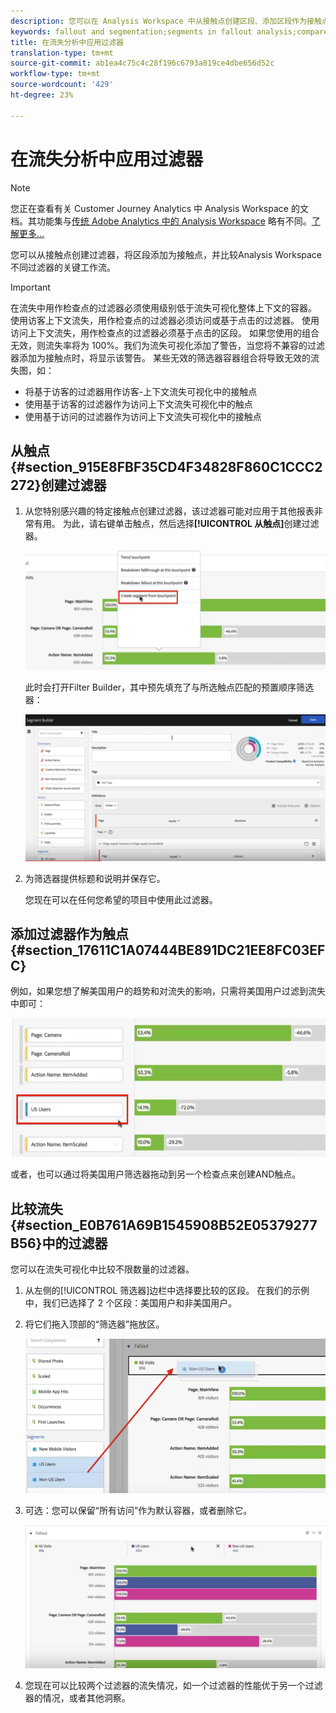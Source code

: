```yaml
---
description: 您可以在 Analysis Workspace 中从接触点创建区段、添加区段作为接触点，并比较多个区段之间的关键工作流程。
keywords: fallout and segmentation;segments in fallout analysis;compare segments in fallout
title: 在流失分析中应用过滤器
translation-type: tm+mt
source-git-commit: ab1ea4c75c4c28f196c6793a819ce4dbe656d52c
workflow-type: tm+mt
source-wordcount: '429'
ht-degree: 23%

---
```



# 在流失分析中应用过滤器

>[!NOTE]
>
>您正在查看有关 Customer Journey Analytics 中 Analysis Workspace 的文档。其功能集与[传统 Adobe Analytics 中的 Analysis Workspace](https://docs.adobe.com/content/help/zh-Hans/analytics/analyze/analysis-workspace/home.html) 略有不同。[了解更多...](/help/getting-started/cja-aa.md)

您可以从接触点创建过滤器，将区段添加为接触点，并比较Analysis Workspace不同过滤器的关键工作流。

>[!IMPORTANT]
>
>在流失中用作检查点的过滤器必须使用级别低于流失可视化整体上下文的容器。 使用访客上下文流失，用作检查点的过滤器必须访问或基于点击的过滤器。 使用访问上下文流失，用作检查点的过滤器必须基于点击的区段。 如果您使用的组合无效，则流失率将为 100%。我们为流失可视化添加了警告，当您将不兼容的过滤器添加为接触点时，将显示该警告。 某些无效的筛选器容器组合将导致无效的流失图，如：

* 将基于访客的过滤器用作访客-上下文流失可视化中的接触点
* 使用基于访客的过滤器作为访问上下文流失可视化中的触点
* 使用基于访问的过滤器作为访问上下文流失可视化中的接触点

## 从触点{#section_915E8FBF35CD4F34828F860C1CCC2272}创建过滤器

1. 从您特别感兴趣的特定接触点创建过滤器，该过滤器可能对应用于其他报表非常有用。 为此，请右键单击触点，然后选择&#x200B;**[!UICONTROL 从触点]**&#x200B;创建过滤器。

   ![](assets/segment-from-touchpoint.png)

   此时会打开Filter Builder，其中预先填充了与所选触点匹配的预置顺序筛选器：

   ![](assets/segment-builder.png)

1. 为筛选器提供标题和说明并保存它。

   您现在可以在任何您希望的项目中使用此过滤器。

## 添加过滤器作为触点{#section_17611C1A07444BE891DC21EE8FC03EFC}

例如，如果您想了解美国用户的趋势和对流失的影响，只需将美国用户过滤到流失中即可：

![](assets/segment-touchpoint.png)

或者，也可以通过将美国用户筛选器拖动到另一个检查点来创建AND触点。

## 比较流失{#section_E0B761A69B1545908B52E05379277B56}中的过滤器

您可以在流失可视化中比较不限数量的过滤器。

1. 从左侧的[!UICONTROL 筛选器]边栏中选择要比较的区段。 在我们的示例中，我们已选择了 2 个区段：美国用户和非美国用户。
1. 将它们拖入顶部的“筛选器”拖放区。

   ![](assets/segment-drop.png)

1. 可选：您可以保留“所有访问”作为默认容器，或者删除它。

   ![](assets/seg-compare.png)

1. 您现在可以比较两个过滤器的流失情况，如一个过滤器的性能优于另一个过滤器的情况，或者其他洞察。
